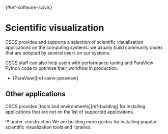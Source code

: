 [](){#ref-software-scivis}
# Scientific visualization

CSCS provides and supports a selection of scientific visualization applications on the computing systems: we usually build community codes that are adopted by several users on our systems.

CSCS staff can also help users with performance tuning and ParaView Python code to optimise their workflow in production.

* [ParaView][ref-uenv-paraview]

## Other applications

CSCS provides [tools and environments][ref-building] for installing applications that are not on the list of supported applications.

!!! under-construction
    We are building more guides for installing popular scientific visualization tools and libraries.
